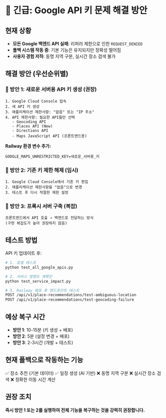 # 🚨 긴급: Google API 키 문제 해결 방안

## 현재 상황
- **모든 Google 백엔드 API 실패**: 리퍼러 제한으로 인한 `REQUEST_DENIED`
- **폴백 시스템 작동 중**: 기본 기능은 유지되지만 정확성 떨어짐
- **사용자 경험 저하**: 동명 지역 구분, 실시간 장소 검색 불가

## 해결 방안 (우선순위별)

### 🥇 방안 1: 새로운 서버용 API 키 생성 (권장)
```
1. Google Cloud Console 접속
2. 새 API 키 생성
3. 애플리케이션 제한사항: "없음" 또는 "IP 주소"
4. API 제한사항: 필요한 API들만 선택
   - Geocoding API
   - Places API (New)
   - Directions API
   - Maps JavaScript API (프론트엔드용)
```

**Railway 환경 변수 추가:**
```
GOOGLE_MAPS_UNRESTRICTED_KEY=새로운_서버용_키
```

### 🥈 방안 2: 기존 키 제한 해제 (임시)
```
1. Google Cloud Console에서 기존 키 편집
2. 애플리케이션 제한사항을 "없음"으로 변경
3. 테스트 후 다시 적절한 제한 설정
```

### 🥉 방안 3: 프록시 서버 구축 (복잡)
```
프론트엔드에서 API 호출 → 백엔드로 전달하는 방식
(구현 복잡도가 높아 권장하지 않음)
```

## 테스트 방법

API 키 업데이트 후:
```bash
# 1. 로컬 테스트
python test_all_google_apis.py

# 2. 서비스 영향도 재확인
python test_service_impact.py

# 3. Railway 배포 후 엔드포인트 테스트
POST /api/v1/place-recommendations/test-ambiguous-location
POST /api/v1/place-recommendations/test-geocoding-failure
```

## 예상 복구 시간
- **방안 1**: 10-15분 (키 생성 + 배포)
- **방안 2**: 5분 (설정 변경 + 배포)
- **방안 3**: 2-3시간 (개발 + 테스트)

## 현재 폴백으로 작동하는 기능
✅ 장소 추천 (기본 데이터)
✅ 일정 생성 (AI 기반)
❌ 동명 지역 구분
❌ 실시간 장소 검색
❌ 정확한 이동 시간 계산

## 권장 조치
**즉시 방안 1 또는 2를 실행하여 전체 기능을 복구하는 것을 강력히 권장합니다.**